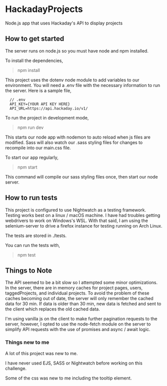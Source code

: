 # HackadayProjects
 Node.js app that uses Hackaday's API to display projects

## How to get started
The server runs on node.js so you must have node and npm installed.

To install the dependencies,
> npm install 

This project uses the dotenv node module to add variables to our environment.
You will need a .env file with the necessary information to run the server.
Here is a sample file,

```
  // .env
  API_KEY={YOUR API KEY HERE}
  API_URL=https://api.hackaday.io/v1/
```

To run the project in development mode,
> npm run dev

This starts our node app with nodemon to auto reload when js files are modified. 
Sass will also watch our .sass styling files for changes to recompile into 
our main.css file.

To start our app regularly,
> npm start

This command will compile our sass styling files once, then start our node server.


## How to run tests

This project is configured to use Nightwatch as a testing framework. Testing works best
on a linux / macOS machine. I have had troubles getting webdrivers to work on Windows's
WSL. With that said, I am using the selenium-server to drive a firefox instance for testing running on Arch Linux.

The tests are stored in ./tests.

You can run the tests with,
> npm test

## Things to Note

The API seemed to be a bit slow so I attempted some minor optimizations.
In the server, there are in memory caches for project pages, users, taggedProjects, and individual projects. To avoid the problem of these caches becoming out of date, the server 
will only remember the cached data for 30 min. If data is older than 30 min, new data is fetched
and sent to the client which replaces the old cached data.

I'm using vanilla js on the client to make further pagination requests to the server, however,
I opted to use the node-fetch module on the server to simplify API requests with the use of promises and async / await logic. 

### Things new to me

A lot of this project was new to me.

I have never used EJS, SASS or Nightwatch before working on this challenge.

Some of the css was new to me including the tooltip element.

